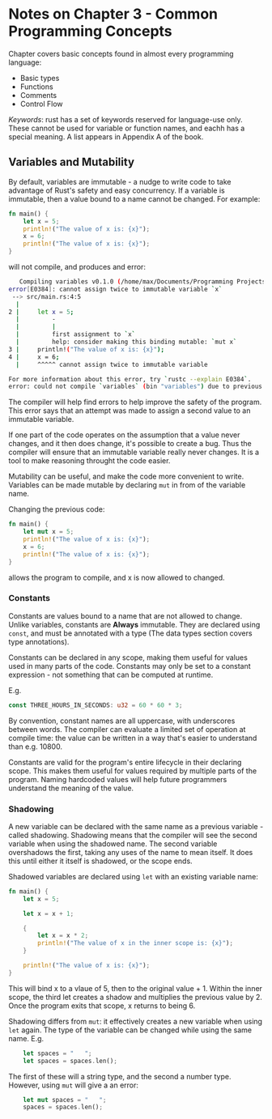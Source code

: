 # Notes on Chapter 3 - Common Programming Concepts

Chapter covers basic concepts found in almost every programming language:
 - Basic types
 - Functions
 - Comments
 - Control Flow

*Keywords*: rust has a set of keywords reserved for language-use only.
These cannot be used for variable or function names, and eachh has a special meaning.
A list appears in Appendix A of the book.

## Variables and Mutability

By default, variables are immutable - a nudge to write code to take advantage of Rust's safety and easy concurrency.
If a variable is immutable, then a value bound to a name cannot be changed.
For example:

```rust
fn main() {
    let x = 5;
    println!("The value of x is: {x}");
    x = 6;
    println!("The value of x is: {x}");
}
```

will not compile, and produces and error:

```bash
   Compiling variables v0.1.0 (/home/max/Documents/Programming Projects/Learning-Rust/Chapter3/Bookwork/variables)
error[E0384]: cannot assign twice to immutable variable `x`
 --> src/main.rs:4:5
  |
2 |     let x = 5;
  |         -
  |         |
  |         first assignment to `x`
  |         help: consider making this binding mutable: `mut x`
3 |     println!("The value of x is: {x}");
4 |     x = 6;
  |     ^^^^^ cannot assign twice to immutable variable

For more information about this error, try `rustc --explain E0384`.
error: could not compile `variables` (bin "variables") due to previous error
```

The compiler will help find errors to help improve the safety of the program.
This error says that an attempt was made to assign a second value to an immutable variable.

If one part of the code operates on the assumption that a value never changes, and it then does change, it's possible to create a bug.
Thus the compiler will ensure that an immutable variable really never changes.
It is a tool to make reasoning throught the code easier.

Mutability can be useful, and make the code more convenient to write.
Variables can be made mutable by declaring `mut` in from of the variable name.

Changing the previous code:

```rust
fn main() {
    let mut x = 5;
    println!("The value of x is: {x}");
    x = 6;
    println!("The value of x is: {x}");
}
```

allows the program to compile, and x is now allowed to changed.

### Constants

Constants are values bound to a name that are not allowed to change.
Unlike variables, constants are **Always** immutable.
They are declared using `const`, and must be annotated with a type (The data types section covers type annotations).

Constants can be declared in any scope, making them useful for values used in many parts of the code.
Constants may only be set to a constant expression - not something that can be computed at runtime.

E.g. 

```rust
const THREE_HOURS_IN_SECONDS: u32 = 60 * 60 * 3;
```

By convention, constant names are all uppercase, with underscores between words.
The compiler can evaluate a limited set of operation at compile time: the value can be written in a way that's easier to understand than e.g. 10800.

Constants are valid for the program's entire lifecycle in their declaring scope.
This makes them useful for values required by multiple parts of the program.
Naming hardcoded values will help future programmers understand the meaning of the  value.

### Shadowing

A new variable can be declared with the same name as a previous variable - called shadowing.
Shadowing means that the compiler will see the second variable when using the shadowed name.
The second variable overshadows the first, taking any uses of the name to mean itself.
It does this until either it itself is shadowed, or the scope ends.

Shadowed variables are declared using `let` with an existing variable name:

```rust
fn main() {
    let x = 5;

    let x = x + 1;

    {
        let x = x * 2;
        println!("The value of x in the inner scope is: {x}");
    }

    println!("The value of x is: {x}");
}
```

This will bind x to a vlaue of 5, then to the original value + 1.
Within the inner scope, the third let creates a shadow and multiplies the previous value by 2.
Once the program exits that scope, x returns to being 6.

Shadowing differs from `mut`: it effectively creates a new variable when using `let` again.
The type of the variable can be changed while using the same name.
E.g.

```rust
    let spaces = "   ";
    let spaces = spaces.len();
```

The first of these will a string type, and the second a number type.
However, using `mut` will give a an error:

```rust
    let mut spaces = "   ";
    spaces = spaces.len();
```


